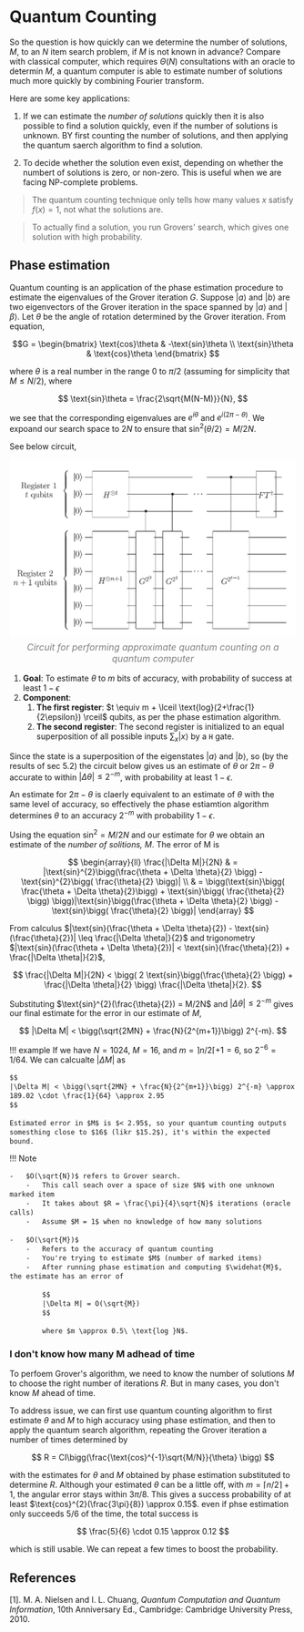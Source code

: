 # Quantum Counting

So the question is how quickly can we determine the number of solutions, $M$, to an $N$ item search problem, if $M$ is not known in advance? Compare with classical computer, which requires $\Theta(N)$ consultations with an oracle to determin $M$, a quantum computer is able to estimate number of solutions much more quickly by combining Fourier transform.

Here are some key applications:

1.  If we can estimate the *number of solutions* quickly then it is also possible to find a solution quickly, even if the number of solutions is unknown. BY first counting the number of solutions, and then applying the quantum saerch algorithm to find a solution.

2.  To decide whether the solution even exist, depending on whether the numbert of solutions is zero, or non-zero. This is useful when we are facing NP-complete problems.

> The quantum counting technique only tells how many values $x$ satisfy $f(x)=1$, not what the solutions are.

> To actually find a solution, you run Grovers' search, which gives one solution with high probability.

## Phase estimation

Quantum counting is an application of the phase estimation procedure to estimate the eigenvalues of the Grover iteration $G$. Suppose $|a\rangle$ and $|b\rangle$ are two eigenvectors of the Grover iteration in the space spanned by $|a\rangle$ and $|\beta\rangle$. Let $\theta$ be the angle of rotation determined by the Grover iteration. From equation,

$$G = 
\begin{bmatrix}
\text{cos}\theta & -\text{sin}\theta \\
\text{sin}\theta & \text{cos}\theta
\end{bmatrix}
$$

where $\theta$ is a real number in the range $0$ to $\pi/2$ (assuming for simplicity that $M\leq N/2$), where

$$
\text{sin}\theta = \frac{2\sqrt{M(N-M)}}{N},
$$

we see that the corresponding eigenvalues are $e^{i\theta}$ and $e^{i(2\pi - \theta)}$. We expoand our search space to $2N$ to ensure that $\text{sin}^{2}(\theta/2) = M/2N$.

See below circuit, 

<div style="text-align: center;">
    <img src="../../quantum_computation/images/quantum_counting_circuit.png" alt="quantum_counting_circuit" style="width: 725px; height: auto;">
    <p style="font-size: 16px; font-style: italic; color: gray; margin-top: 5px;">
        Circuit for performing approximate quantum counting on a quantum computer
    </p>
</div>



1.  **Goal**: To estimate $\theta$ to $m$ bits of accuracy, with probability of success at least $1-\epsilon$
2.  **Component**: 
    1.  **The first register**: $t \equiv m + \lceil \text{log}(2+\frac{1}{2\epsilon}) \rceil$ qubits, as per the phase estimation algorithm.
    2.  **The second register**: The second register is initialized to an equal superposition of all possible inputs $\sum_{x}|x\rangle$ by a `H` gate.

Since the state is a superposition of the eigenstates $|a\rangle$ and $|b\rangle$, so (by the results of sec 5.2) the circuit below gives us an estimate of $\theta$ or $2 \pi - \theta$ accurate to within $|\Delta \theta|\leq 2^{-m}$, with probability at least $1-\epsilon$. 

An estimate for $2\pi - \theta$ is claerly equivalent to an estimate of $\theta$ with the same level of accuracy, so effectively the phase estiamtion algorithm determines $\theta$ to an accuracy $2^{-m}$ with probability $1-\epsilon$.

Using the equation $\text{sin}^{2} = M/2N$ and our estimate for $\theta$ we obtain an estimate of the *number of solitions, $M$*. The error of M is 

$$
\begin{array}{ll}
\frac{|\Delta M|}{2N} & = |\text{sin}^{2}\bigg(\frac{\theta + \Delta \theta}{2} \bigg) - \text{sin}^{2}\bigg( \frac{\theta}{2} \bigg)| \\
 & =  \bigg(\text{sin}\bigg( \frac{\theta + \Delta \theta}{2}\bigg) + \text{sin}\bigg( \frac{\theta}{2} \bigg) \bigg)|\text{sin}\bigg(\frac{\theta + \Delta \theta}{2} \bigg) - \text{sin}\bigg( \frac{\theta}{2} \bigg)|
\end{array}
$$

From calculus $|\text{sin}(\frac{\theta + \Delta \theta}{2}) - \text{sin}(\frac{\theta}{2})| \leq \frac{|\Delta \theta|}{2}$ and trigonometry $|\text{sin}(\frac{\theta + \Delta \theta}{2})| < \text{sin}(\frac{\theta}{2}) + \frac{|\Delta \theta|}{2}$, 

$$
\frac{|\Delta M|}{2N} < \bigg( 2 \text{sin}\bigg(\frac{\theta}{2} \bigg) + \frac{|\Delta \theta|}{2} \bigg) \frac{|\Delta \theta|}{2}.
$$

Substituting $\text{sin}^{2}(\frac{\theta}{2}) = M/2N$ and $|\Delta \theta| \leq 2^{-m}$ gives our final estimate for the error in our estimate of $M$,

$$
|\Delta M| < \bigg(\sqrt{2MN} + \frac{N}{2^{m+1}}\bigg) 2^{-m}.
$$

!!! example 
    If we have $N = 1024$, $M = 16$, and $m = \rceil n/2 \lceil +1 = 6$, so $2^{-6} = 1/64$. We can calcualte $|\Delta M|$ as 

    $$
    |\Delta M| < \bigg(\sqrt{2MN} + \frac{N}{2^{m+1}}\bigg) 2^{-m} \approx 189.02 \cdot \frac{1}{64} \approx 2.95
    $$

    Estimated error in $M$ is $< 2.95$, so your quantum counting outputs somesthing close to $16$ (likr $15.2$), it's within the expected bound.

!!! Note 
    
    -   $O(\sqrt{N})$ refers to Grover search. 
        -   This call seach over a space of size $N$ with one unknown marked item
        -   It takes about $R = \frac{\pi}{4}\sqrt{N}$ iterations (oracle calls)
        -   Assume $M = 1$ when no knowledge of how many solutions 

    -   $O(\sqrt{M})$
        -   Refers to the accuracy of quantum counting
        -   You're trying to estimate $M$ (number of marked items)
        -   After running phase estimation and computing $\widehat{M}$, the estimate has an error of 

            $$
            |\Delta M| = O(\sqrt{M})
            $$

            where $m \approx 0.5\ \text{log }N$.

### I don't know how many M adhead of time

To perfoem Grover's algorithm, we need to know the number of solutions $M$ to choose the right number of iterations $R$. But in many cases, you don't know $M$ ahead of time.

To address issue, we can first use quantum counting algorithm to first estimate $\theta$ and $M$ to high accuracy using phase estimation, and then to apply the quantum search algorithm, repeating the Grover iteration a number of times determined by

$$
R = CI\bigg(\frac{\text{cos}^{-1}\sqrt{M/N}}{\theta} \bigg)
$$

with the estimates for $\theta$ and $M$ obtained by phase estimation substituted to determine $R$. Although your estimated $\theta$ can be a little off, with $m = \lceil n/2 \rceil +1$, the angular error stays within $3\pi/8$. This gives a success probability of at least $\text{cos}^{2}(\frac{3\pi}{8}) \approx 0.15$. even if phse estimation only succeeds $5/6$ of the time, the total success is 

$$
\frac{5}{6} \cdot 0.15 \approx 0.12
$$

which is still usable. We can repeat a few times to boost the probability.


## References 

[1]. M. A. Nielsen and I. L. Chuang, *Quantum Computation and Quantum Information*, 10th Anniversary Ed., Cambridge: Cambridge University Press, 2010.